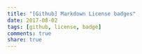 ```yaml
---
title: "[Github] Markdown License badges"
date: 2017-08-02
tags: [github, license, badge]
comments: true
share: true
---
```


<script src="https://gist.github.com/qvil/5e3ed56c26d784e51424621119cc4028.js"></script>
